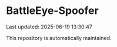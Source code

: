 # BattleEye-Spoofer

Last updated: 2025-06-19 13:30:47

This repository is automatically maintained.
